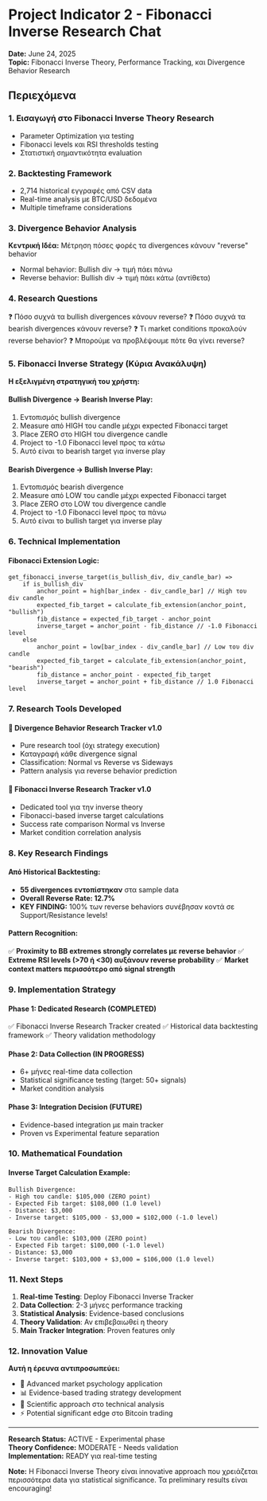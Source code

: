 # Project Indicator 2 - Fibonacci Inverse Research Chat

**Date:** June 24, 2025  
**Topic:** Fibonacci Inverse Theory, Performance Tracking, και Divergence Behavior Research

## Περιεχόμενα

### 1. Εισαγωγή στο Fibonacci Inverse Theory Research
- Parameter Optimization για testing
- Fibonacci levels και RSI thresholds testing
- Στατιστική σημαντικότητα evaluation

### 2. Backtesting Framework
- 2,714 historical εγγραφές από CSV data
- Real-time analysis με BTC/USD δεδομένα
- Multiple timeframe considerations

### 3. Divergence Behavior Analysis
**Κεντρική Ιδέα:** Μέτρηση πόσες φορές τα divergences κάνουν "reverse" behavior
- Normal behavior: Bullish div → τιμή πάει πάνω
- Reverse behavior: Bullish div → τιμή πάει κάτω (αντίθετα)

### 4. Research Questions
❓ Πόσο συχνά τα bullish divergences κάνουν reverse?
❓ Πόσο συχνά τα bearish divergences κάνουν reverse?
❓ Τι market conditions προκαλούν reverse behavior?
❓ Μπορούμε να προβλέψουμε πότε θα γίνει reverse?

### 5. Fibonacci Inverse Strategy (Κύρια Ανακάλυψη)
**Η εξελιγμένη στρατηγική του χρήστη:**

#### Bullish Divergence → Bearish Inverse Play:
1. Εντοπισμός bullish divergence
2. Measure από HIGH του candle μέχρι expected Fibonacci target
3. Place ZERO στο HIGH του divergence candle
4. Project το -1.0 Fibonacci level προς τα κάτω
5. Αυτό είναι το bearish target για inverse play

#### Bearish Divergence → Bullish Inverse Play:
1. Εντοπισμός bearish divergence
2. Measure από LOW του candle μέχρι expected Fibonacci target
3. Place ZERO στο LOW του divergence candle
4. Project το -1.0 Fibonacci level προς τα πάνω
5. Αυτό είναι το bullish target για inverse play

### 6. Technical Implementation

#### Fibonacci Extension Logic:
```pinescript
get_fibonacci_inverse_target(is_bullish_div, div_candle_bar) =>
    if is_bullish_div
        anchor_point = high[bar_index - div_candle_bar] // High του div candle
        expected_fib_target = calculate_fib_extension(anchor_point, "bullish")
        fib_distance = expected_fib_target - anchor_point
        inverse_target = anchor_point - fib_distance // -1.0 Fibonacci level
    else
        anchor_point = low[bar_index - div_candle_bar] // Low του div candle
        expected_fib_target = calculate_fib_extension(anchor_point, "bearish")
        fib_distance = anchor_point - expected_fib_target
        inverse_target = anchor_point + fib_distance // 1.0 Fibonacci level
```

### 7. Research Tools Developed

#### 🎯 Divergence Behavior Research Tracker v1.0
- Pure research tool (όχι strategy execution)
- Καταγραφή κάθε divergence signal
- Classification: Normal vs Reverse vs Sideways
- Pattern analysis για reverse behavior prediction

#### 🎯 Fibonacci Inverse Research Tracker v1.0
- Dedicated tool για την inverse theory
- Fibonacci-based inverse target calculations
- Success rate comparison Normal vs Inverse
- Market condition correlation analysis

### 8. Key Research Findings

#### Από Historical Backtesting:
- **55 divergences εντοπίστηκαν** στα sample data
- **Overall Reverse Rate: 12.7%**
- **KEY FINDING:** 100% των reverse behaviors συνέβησαν κοντά σε Support/Resistance levels!

#### Pattern Recognition:
✅ **Proximity to BB extremes strongly correlates με reverse behavior**
✅ **Extreme RSI levels (>70 ή <30) αυξάνουν reverse probability**
✅ **Market context matters περισσότερο από signal strength**

### 9. Implementation Strategy

#### Phase 1: Dedicated Research (COMPLETED)
✅ Fibonacci Inverse Research Tracker created
✅ Historical data backtesting framework
✅ Theory validation methodology

#### Phase 2: Data Collection (IN PROGRESS)
- 6+ μήνες real-time data collection
- Statistical significance testing (target: 50+ signals)
- Market condition analysis

#### Phase 3: Integration Decision (FUTURE)
- Evidence-based integration με main tracker
- Proven vs Experimental feature separation

### 10. Mathematical Foundation

#### Inverse Target Calculation Example:
```
Bullish Divergence:
- High του candle: $105,000 (ZERO point)
- Expected Fib target: $108,000 (1.0 level)
- Distance: $3,000
- Inverse target: $105,000 - $3,000 = $102,000 (-1.0 level)

Bearish Divergence:
- Low του candle: $103,000 (ZERO point)
- Expected Fib target: $100,000 (-1.0 level)
- Distance: $3,000
- Inverse target: $103,000 + $3,000 = $106,000 (1.0 level)
```

### 11. Next Steps

1. **Real-time Testing**: Deploy Fibonacci Inverse Tracker
2. **Data Collection**: 2-3 μήνες performance tracking
3. **Statistical Analysis**: Evidence-based conclusions
4. **Theory Validation**: Αν επιβεβαιωθεί η theory
5. **Main Tracker Integration**: Proven features only

### 12. Innovation Value

**Αυτή η έρευνα αντιπροσωπεύει:**
- 🧠 Advanced market psychology application
- 📊 Evidence-based trading strategy development  
- 🔬 Scientific approach στο technical analysis
- ⚡ Potential significant edge στο Bitcoin trading

---

**Research Status:** ACTIVE - Experimental phase  
**Theory Confidence:** MODERATE - Needs validation  
**Implementation:** READY για real-time testing

**Note:** Η Fibonacci Inverse Theory είναι innovative approach που χρειάζεται περισσότερα data για statistical significance. Τα preliminary results είναι encouraging!
